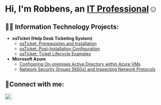 <h1>Hi, I'm Robbens, an <a href="https://linkedin.com/in/rpetitmay/">IT Professional</a>☺</h1>

<h2>👨‍💻 Information Technology Projects:</h2>

- <b>osTicket (Help Desk Ticketing System)</b>
  - [osTicket: Prerequisites and Installation](https://github.com/RPetitmay/osticket-prereqs)
  - [osTicket: Post-Installation Configuration](https://github.com/RPetitmay/post-install-config)
  - [osTicket: Ticket Lifecycle Examples](https://github.com/RPetitmay/ticket-lifecycle)
- <b>Microsoft Azure</b>
  - [Configuring On-premises Active Directory within Azure VMs](https://github.com/RPetitmay/configure-ad)
  - [Network Security Groups (NSGs) and Inspecting Network Protocols](https://github.com/RPetitmay/azure-network-protocols)
 
 <h2>🤳Connect with me:</h2>

[<img align="left" alt="Nemesio | LinkedIn" width="22px" src="https://cdn.jsdelivr.net/npm/simple-icons@v3/icons/linkedin.svg" />][linkedin]


[linkedin]: https://linkedin.com/in/rpetitmay



